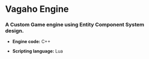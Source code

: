 # Vagaho Engine

### A Custom Game engine using Entity Component System design. 

- **Engine code:** C++

- **Scripting language:** Lua
